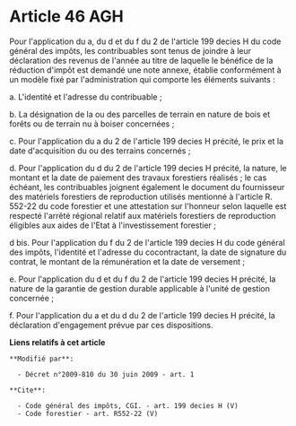 # Article 46 AGH

Pour l'application du a, du d et du f du 2 de l'article 199 decies H du code général des impôts, les contribuables sont tenus
de joindre à leur déclaration des revenus de l'année au titre de laquelle le bénéfice de la réduction d'impôt est demandé une
note annexe, établie conformément à un modèle fixé par l'administration qui comporte les éléments suivants : 

a. L'identité et l'adresse du contribuable ; 

b. La désignation de la ou des parcelles de terrain en nature de bois et forêts ou de terrain nu à boiser concernées ; 

c. Pour l'application du a du 2 de l'article 199 decies H précité, le prix et la date d'acquisition du ou des terrains
concernés ; 

d. Pour l'application du d du 2 de l'article 199 decies H précité, la nature, le montant et la date de paiement des travaux
forestiers réalisés ; le cas échéant, les contribuables joignent également le document du fournisseur des matériels
forestiers de reproduction utilisés mentionné à l'article R. 552-22 du code forestier et une attestation sur l'honneur selon
laquelle est respecté l'arrêté régional relatif aux matériels forestiers de reproduction éligibles aux aides de l'Etat à
l'investissement forestier ; 

d bis. Pour l'application du f du 2 de l'article 199 decies H du code général des impôts, l'identité et l'adresse du
cocontractant, la date de signature du contrat, le montant de la rémunération et la date de versement ; 

e. Pour l'application du d et du f du 2 de l'article 199 decies H précité, la nature de la garantie de gestion durable
applicable à l'unité de gestion concernée ; 

f. Pour l'application du a et du d du 2 de l'article 199 decies H précité, la déclaration d'engagement prévue par ces
dispositions.

**Liens relatifs à cet article**

	**Modifié par**:

	  - Décret n°2009-810 du 30 juin 2009 - art. 1

	**Cite**:

	  - Code général des impôts, CGI. - art. 199 decies H (V)
	  - Code forestier - art. R552-22 (V)
